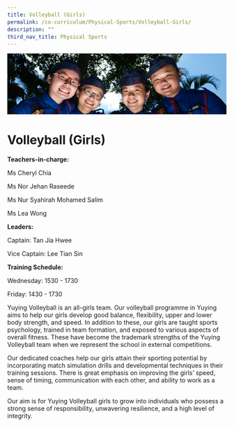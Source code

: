 ```yaml
---
title: Volleyball (Girls)
permalink: /co-curriculum/Physical-Sports/Volleyball-Girls/
description: ""
third_nav_title: Physical Sports
---
```

![](/images/CCA.jpg)

Volleyball (Girls)
==================

<b> Teachers-in-charge: </b>

Ms Cheryl Chia

Ms Nor Jehan Raseede

Ms Nur Syahirah Mohamed Salim

Ms Lea Wong

  

<b> Leaders: </b>

Captain: Tan Jia Hwee

Vice Captain: Lee Tian Sin

  

<b> Training Schedule: </b>

Wednesday: 1530 - 1730

Friday: 1430 - 1730

  

Yuying Volleyball is an all-girls team. Our volleyball programme in Yuying aims to help our girls develop good balance, flexibility, upper and lower body strength, and speed. In addition to these, our girls are taught sports psychology, trained in team formation, and exposed to various aspects of overall fitness. These have become the trademark strengths of the Yuying Volleyball team when we represent the school in external competitions.

  

Our dedicated coaches help our girls attain their sporting potential by incorporating match simulation drills and developmental techniques in their training sessions. There is great emphasis on improving the girls’ speed, sense of timing, communication with each other, and ability to work as a team.

  

Our aim is for Yuying Volleyball girls to grow into individuals who possess a strong sense of responsibility, unwavering resilience, and a high level of integrity.